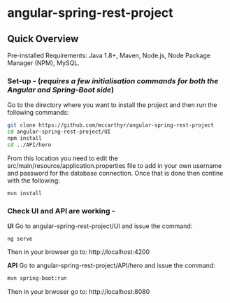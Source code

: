 # angular-spring-rest-project

## Quick Overview

Pre-installed Requirements: Java 1.8+, Maven, Node.js, Node Package Manager (NPM), MySQL.

### Set-up - (*requires a few initialisation commands for both the Angular and Spring-Boot side*)

Go to the directory where you want to install the project and then run the following commands:
```bash
git clone https://github.com/mccarthyr/angular-spring-rest-project
cd angular-spring-rest-project/UI
npm install
cd ../API/hero
```

From this location you need to edit the src/main/resource/application.properties file to add in your own username and password for the database connection. Once that is done then contine with the following:
```shell
mvn install
```
### Check UI and API are working - 

**UI**
Go to angular-spring-rest-project/UI and issue the command:
```shell
ng serve
```
Then in your browser go to: http://localhost:4200

**API**
Go to angular-spring-rest-project/API/hero and issue the command:
```sh
mvn spring-boot:run
```
Then in your brwoser go to: http://localhost:8080

